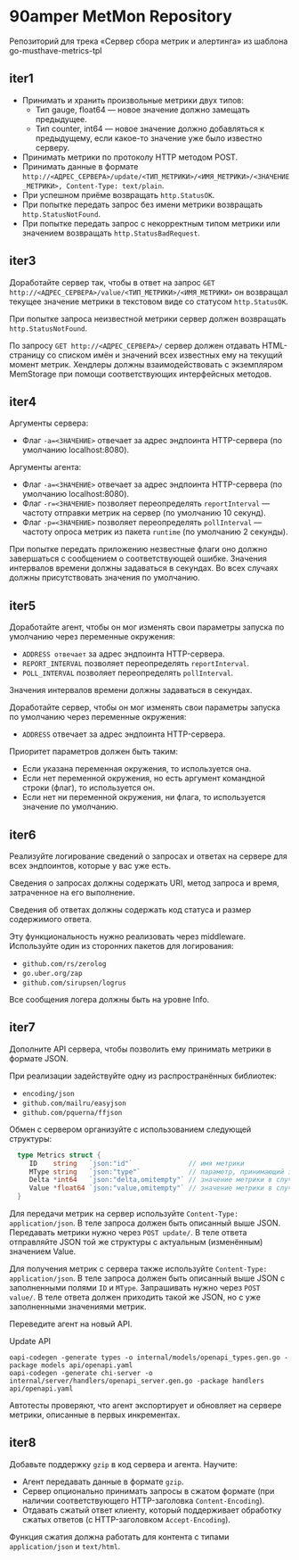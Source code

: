 # 90amper MetMon Repository

Репозиторий для трека «Сервер сбора метрик и алертинга» из шаблона go-musthave-metrics-tpl



## iter1
* Принимать и хранить произвольные метрики двух типов:
    - Тип gauge, float64 — новое значение должно замещать предыдущее.
    - Тип counter, int64 — новое значение должно добавляться к предыдущему, если какое-то значение уже было известно серверу.
* Принимать метрики по протоколу HTTP методом POST.
* Принимать данные в формате `http://<АДРЕС_СЕРВЕРА>/update/<ТИП_МЕТРИКИ>/<ИМЯ_МЕТРИКИ>/<ЗНАЧЕНИЕ_МЕТРИКИ>, Content-Type: text/plain`.
* При успешном приёме возвращать `http.StatusOK`.
* При попытке передать запрос без имени метрики возвращать `http.StatusNotFound`.
* При попытке передать запрос с некорректным типом метрики или значением возвращать `http.StatusBadRequest`.

## iter3
Доработайте сервер так, чтобы в ответ на запрос `GET http://<АДРЕС_СЕРВЕРА>/value/<ТИП_МЕТРИКИ>/<ИМЯ_МЕТРИКИ>` он возвращал текущее значение метрики в текстовом виде со статусом `http.StatusOK`.

При попытке запроса неизвестной метрики сервер должен возвращать `http.StatusNotFound`.

По запросу `GET http://<АДРЕС_СЕРВЕРА>/` сервер должен отдавать HTML-страницу со списком имён и значений всех известных ему на текущий момент метрик.
Хендлеры должны взаимодействовать с экземпляром MemStorage при помощи соответствующих интерфейсных методов.

## iter4
Аргументы сервера:
- Флаг `-a=<ЗНАЧЕНИЕ>` отвечает за адрес эндпоинта HTTP-сервера (по умолчанию localhost:8080).

Аргументы агента:
- Флаг `-a=<ЗНАЧЕНИЕ>` отвечает за адрес эндпоинта HTTP-сервера (по умолчанию localhost:8080).
- Флаг `-r=<ЗНАЧЕНИЕ>` позволяет переопределять `reportInterval` — частоту отправки метрик на сервер (по умолчанию 10 секунд).
- Флаг `-p=<ЗНАЧЕНИЕ>` позволяет переопределять `pollInterval` — частоту опроса метрик из пакета `runtime` (по умолчанию 2 секунды).

При попытке передать приложению незвестные флаги оно должно завершаться с сообщением о соответствующей ошибке.
Значения интервалов времени должны задаваться в секундах.
Во всех случаях должны присутствовать значения по умолчанию.

## iter5
Доработайте агент, чтобы он мог изменять свои параметры запуска по умолчанию через переменные окружения:
- `ADDRESS отвечает` за адрес эндпоинта HTTP-сервера.
- `REPORT_INTERVAL` позволяет переопределять `reportInterval`.
- `POLL_INTERVAL` позволяет переопределять `pollInterval`.

Значения интервалов времени должны задаваться в секундах.

Доработайте сервер, чтобы он мог изменять свои параметры запуска по умолчанию через переменные окружения:
- `ADDRESS` отвечает за адрес эндпоинта HTTP-сервера.

Приоритет параметров должен быть таким:
- Если указана переменная окружения, то используется она.
- Если нет переменной окружения, но есть аргумент командной строки (флаг), то используется он.
- Если нет ни переменной окружения, ни флага, то используется значение по умолчанию.

## iter6
Реализуйте логирование сведений о запросах и ответах на сервере для всех эндпоинтов, которые у вас уже есть. 

Сведения о запросах должны содержать URI, метод запроса и время, затраченное на его выполнение.

Сведения об ответах должны содержать код статуса и размер содержимого ответа.

Эту функциональность нужно реализовать через middleware. Используйте один из сторонних пакетов для логирования:
- `github.com/rs/zerolog`
- `go.uber.org/zap`
- `github.com/sirupsen/logrus`

Все сообщения логера должны быть на уровне Info.

## iter7
Дополните API сервера, чтобы позволить ему принимать метрики в формате JSON.

При реализации задействуйте одну из распространённых библиотек:
- `encoding/json`
- `github.com/mailru/easyjson`
- `github.com/pquerna/ffjson`

Обмен с сервером организуйте с использованием следующей структуры:
``` go
  type Metrics struct {
     ID    string   `json:"id"`              // имя метрики
     MType string   `json:"type"`            // параметр, принимающий значение gauge или counter
     Delta *int64   `json:"delta,omitempty"` // значение метрики в случае передачи counter
     Value *float64 `json:"value,omitempty"` // значение метрики в случае передачи gauge
  } 
```
Для передачи метрик на сервер используйте `Content-Type: application/json`. В теле запроса должен быть описанный выше JSON. Передавать метрики нужно через `POST update/`. В теле ответа отправляйте JSON той же структуры с актуальным (изменённым) значением Value. 

Для получения метрик с сервера также используйте `Content-Type: application/json`. В теле запроса должен быть описанный выше JSON с заполненными полями `ID` и `MType`. Запрашивать нужно через `POST value/`. В теле ответа должен приходить такой же JSON, но с уже заполненными значениями метрик. 

Переведите агент на новый API.

Update API
```shell
oapi-codegen -generate types -o internal/models/openapi_types.gen.go -package models api/openapi.yaml
oapi-codegen -generate chi-server -o internal/server/handlers/openapi_server.gen.go -package handlers api/openapi.yaml
```

Автотесты проверяют, что агент экспортирует и обновляет на сервере метрики, описанные в первых инкрементах.

## iter8
Добавьте поддержку `gzip` в код сервера и агента. Научите:
- Агент передавать данные в формате `gzip`.
- Сервер опционально принимать запросы в сжатом формате (при наличии соответствующего HTTP-заголовка `Content-Encoding`).
- Отдавать сжатый ответ клиенту, который поддерживает обработку сжатых ответов (с HTTP-заголовком `Accept-Encoding`).

Функция сжатия должна работать для контента с типами `application/json` и `text/html`.
